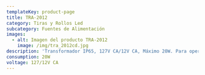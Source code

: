 ```yaml
---
templateKey: product-page
title: TRA-2012
category: Tiras y Rollos Led
subcategory: Fuentes de Alimentación
images:
  - alt: Imagen del producto TRA-2012
    image: /img/tra_2012cd.jpg
description: 'Transformador IP65, 127V CA/12V CA, Máximo 20W. Para operar CONUS.'
consumption: 20W
voltage: 127/12V CA
---
```


